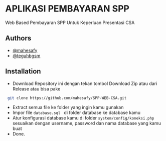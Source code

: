 
# APLIKASI PEMBAYARAN SPP 
Web Based Pembayaran SPP Untuk Keperluan Presentasi CSA


## Authors

- [@mahesafy](https://instagram.com/mahesafy)
- [@teguhbgsm](https://www.instagram.com/teguhbgsm/)

## Installation

- Download Repository ini dengan tekan tombol Download Zip atau dari Release atau bisa pake

```bash
 git clone https://github.com/mahesafy/SPP-WEB-CSA.git
```
    
- Extract semua file ke folder yang ingin kamu gunakan
- Impor file ```database.sql ``` 
  di folder database ke database kamu
- Atur konfigurasi database kamu di folder ```system/config/koneksi.php``` sesuaikan dengan username, password dan nama database yang kamu buat
- Done.
